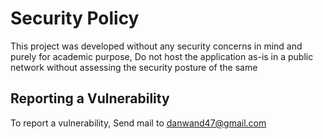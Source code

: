 # Security Policy

This project was developed without any security concerns in mind and purely for academic purpose,
Do not host the application as-is in a public network without assessing the security posture of the same 

## Reporting a Vulnerability

To report a vulnerability,
Send mail to danwand47@gmail.com
